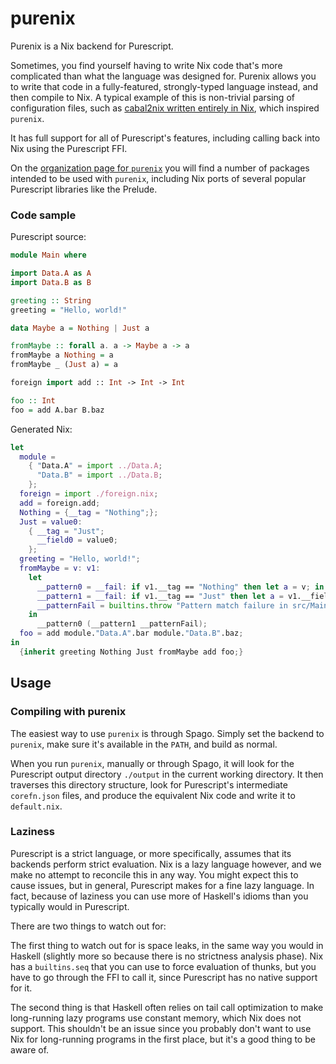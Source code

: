 # purenix

Purenix is a Nix backend for Purescript.

Sometimes, you find yourself having to write Nix code that's more complicated than what the language was designed for.
Purenix allows you to write that code in a fully-featured, strongly-typed language instead, and then compile to Nix.
A typical example of this is non-trivial parsing of configuration files, such as [cabal2nix written entirely in Nix](https://github.com/cdepillabout/cabal2nixWithoutIFD), which inspired `purenix`.

It has full support for all of Purescript's features, including calling back into Nix using the Purescript FFI.

On the [organization page for `purenix`](https://github.com/purenix-org) you will find a number of packages intended to be used with `purenix`, including Nix ports of several popular Purescript libraries like the Prelude.

### Code sample

Purescript source:

```purescript
module Main where

import Data.A as A
import Data.B as B

greeting :: String
greeting = "Hello, world!"

data Maybe a = Nothing | Just a

fromMaybe :: forall a. a -> Maybe a -> a
fromMaybe a Nothing = a
fromMaybe _ (Just a) = a

foreign import add :: Int -> Int -> Int

foo :: Int
foo = add A.bar B.baz
```

Generated Nix:

```nix
let
  module = 
    { "Data.A" = import ../Data.A;
      "Data.B" = import ../Data.B;
    };
  foreign = import ./foreign.nix;
  add = foreign.add;
  Nothing = {__tag = "Nothing";};
  Just = value0: 
    { __tag = "Just";
      __field0 = value0;
    };
  greeting = "Hello, world!";
  fromMaybe = v: v1: 
    let
      __pattern0 = __fail: if v1.__tag == "Nothing" then let a = v; in a else __fail;
      __pattern1 = __fail: if v1.__tag == "Just" then let a = v1.__field0; in a else __fail;
      __patternFail = builtins.throw "Pattern match failure in src/Main.purs at 11:1 - 11:41";
    in
      __pattern0 (__pattern1 __patternFail);
  foo = add module."Data.A".bar module."Data.B".baz;
in
  {inherit greeting Nothing Just fromMaybe add foo;}
```

## Usage

### Compiling with purenix

The easiest way to use `purenix` is through Spago.
Simply set the backend to `purenix`, make sure it's available in the `PATH`, and build as normal.

When you run `purenix`, manually or through Spago, it will look for the Purescript output directory `./output` in the current working directory.
It then traverses this directory structure, look for Purescript's intermediate `corefn.json` files, and produce the equivalent Nix code and write it to `default.nix`.

### Laziness

Purescript is a strict language, or more specifically, assumes that its backends perform strict evaluation.
Nix is a lazy language however, and we make no attempt to reconcile this in any way.
You might expect this to cause issues, but in general, Purescript makes for a fine lazy language.
In fact, because of laziness you can use more of Haskell's idioms than you typically would in Purescript.

There are two things to watch out for:

The first thing to watch out for is space leaks, in the same way you would in Haskell (slightly more so because there is no strictness analysis phase).
Nix has a `builtins.seq` that you can use to force evaluation of thunks, but you have to go through the FFI to call it, since Purescript has no native support for it.

The second thing is that Haskell often relies on tail call optimization to make long-running lazy programs use constant memory, which Nix does not support.
This shouldn't be an issue since you probably don't want to use Nix for long-running programs in the first place, but it's a good thing to be aware of.
